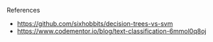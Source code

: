 


References

- https://github.com/sixhobbits/decision-trees-vs-svm
- https://www.codementor.io/blog/text-classification-6mmol0q8oj
